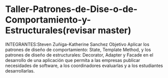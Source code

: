 # Taller-Patrones-de-Dise-o-de-Comportamiento-y-Estructurales(revisar master)
INTEGRANTES:Steven Zuñiga-Katherine Sanchez
Objetivo Aplicar los patrones de diseño de comportamiento: State, Template Method, y los patrones de diseño de estructurales: Decorator, Adapter y Facade en el desarrollo de una aplicación que permita a las empresas publicar necesidades de software, a los coordinadores evaluarlas y a los estudiantes desarrollarlas.
